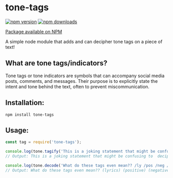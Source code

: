 # tone-tags


[![npm version](https://img.shields.io/npm/v/tone-tags.svg)](https://www.npmjs.com/package/tone-tags)
[![npm downloads](https://img.shields.io/npm/dt/tone-tags.svg)](https://www.npmjs.com/package/tone-tags)

[Package available on NPM](https://www.npmjs.com/package/tone-tags)

A simple node module that adds and can decipher tone tags on a  piece of text!

## What are tone tags/indicators?
Tone tags or tone indicators are symbols that can accompany social media posts, comments, and messages. Their purpose is to explicitly state the intent and tone behind the text, often to prevent miscommunication.

## Installation:
``` 
npm install tone-tags 
```

## Usage:
```javascript
const tag = require('tone-tags');

console.log(tone.tagify('This is a joking statement that might be confusing to  decipher over text (joking) (sarcastic) (light-hearted)'));
// Output: This is a joking statement that might be confusing to  decipher over text /j /s /lh

console.log(tone.decode('What do these tags even mean?? /ly /pos /neg /hyp'));
// Output: What do these tags even mean?? (lyrics) (positive) (negative) (hyperbole)
```
